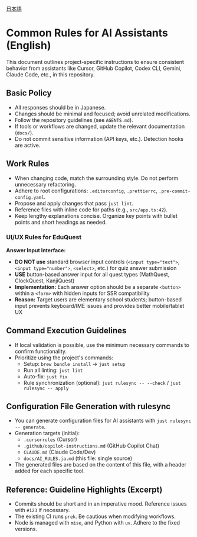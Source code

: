 [日本語](/docs/AI_RULES.ja.md)

# Common Rules for AI Assistants (English)

This document outlines project-specific instructions to ensure consistent behavior from assistants like Cursor, GitHub Copilot, Codex CLI, Gemini, Claude Code, etc., in this repository.

## Basic Policy

- All responses should be in Japanese.
- Changes should be minimal and focused; avoid unrelated modifications.
- Follow the repository guidelines (see `AGENTS.md`).
- If tools or workflows are changed, update the relevant documentation (`docs/`).
- Do not commit sensitive information (API keys, etc.). Detection hooks are active.

## Work Rules

- When changing code, match the surrounding style. Do not perform unnecessary refactoring.
- Adhere to root configurations: `.editorconfig`, `.prettierrc`, `.pre-commit-config.yaml`.
- Propose and apply changes that pass `just lint`.
- Reference files with inline code for paths (e.g., `src/app.ts:42`).
- Keep lengthy explanations concise. Organize key points with bullet points and short headings as needed.

### UI/UX Rules for EduQuest

**Answer Input Interface:**

- **DO NOT use** standard browser input controls (`<input type="text">`, `<input type="number">`, `<select>`, etc.) for quiz answer submission
- **USE** button-based answer input for all quest types (MathQuest, ClockQuest, KanjiQuest)
- **Implementation:** Each answer option should be a separate `<button>` within a `<form>` with hidden inputs for SSR compatibility
- **Reason:** Target users are elementary school students; button-based input prevents keyboard/IME issues and provides better mobile/tablet UX

## Command Execution Guidelines

- If local validation is possible, use the minimum necessary commands to confirm functionality.
- Prioritize using the project's commands:
  - Setup: `brew bundle install` → `just setup`
  - Run all linting: `just lint`
  - Auto-fix: `just fix`
  - Rule synchronization (optional): `just rulesync -- --check` / `just rulesync -- apply`

## Configuration File Generation with rulesync

- You can generate configuration files for AI assistants with `just rulesync -- generate`.
- Generation targets (initial):
  - `.cursorrules` (Cursor)
  - `.github/copilot-instructions.md` (GitHub Copilot Chat)
  - `CLAUDE.md` (Claude Code/Dev)
  - `docs/AI_RULES.ja.md` (this file: single source)
- The generated files are based on the content of this file, with a header added for each specific tool.

## Reference: Guideline Highlights (Excerpt)

- Commits should be short and in an imperative mood. Reference issues with `#123` if necessary.
- The existing CI runs `prek`. Be cautious when modifying workflows.
- Node is managed with `mise`, and Python with `uv`. Adhere to the fixed versions.
